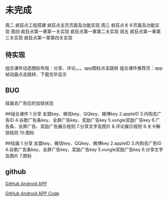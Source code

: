 # 未完成

周二
疯狂点工程搭建
疯狂点主页页面及功能实现
周三
疯狂点关卡页面及功能实现
周四
疯狂点第一章第一关实现
疯狂点第一章第二关实现
周五
疯狂点第一章第三关实现
疯狂点第一章第四关实现

## 待实现
组合课件动态图标布局：分享、评论。。。app图标点击跳转
组合课件推荐页：app帧动画点击跳转、下载完毕显示

## BUG
挂画去广告后的加锁状态


##组合课件
1.分享 友盟key、微信key、QQkey、微博key
2.appleID
3.内购去广告ID
4.谷歌广告条key、全屏广告key、奖励广告key
5.vungle奖励广告key
6.广告条、全屏广告、奖励广告展示规则
7.分享文字及图片
8.评论展示规则
9.关卡解锁规则
10.图标

##挂画
1.分享 友盟key、微信key、QQkey、微博key
2.appleID
3.内购去广告ID
4.谷歌广告条key、全屏广告key、奖励广告key
5.vungle奖励广告key
6.分享文字及图片
7.图标



## github
[GitHub Android APP](https://play.google.com/store/apps/details?id=com.github.mobile )

[GitHub Android APP Code](https://github.com/github/android)